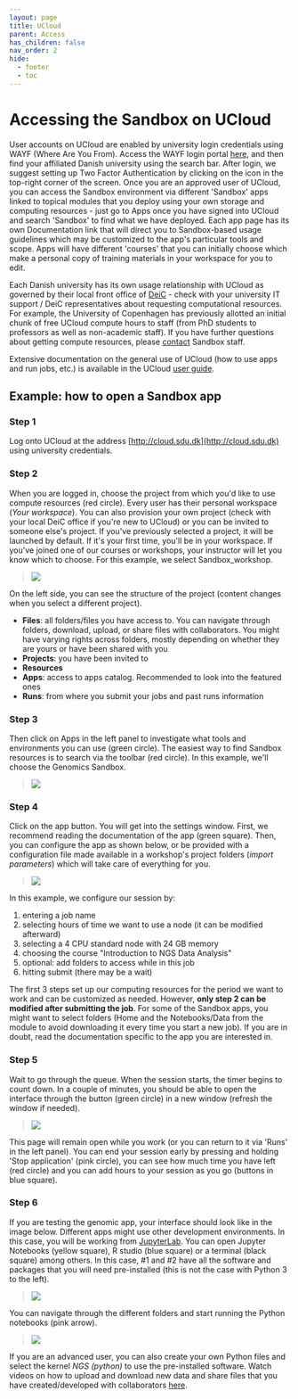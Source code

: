 ```yaml
---
layout: page
title: UCloud
parent: Access
has_children: false
nav_order: 2
hide:
  - footer
  - toc
---
```


# Accessing the Sandbox on UCloud

User accounts on UCloud are enabled by university login credentials using WAYF (Where Are You From). Access the WAYF login portal [here](https://cloud.sdu.dk/), and then find your affiliated Danish university using the search bar. After login, we suggest setting up Two Factor Authentication by clicking on the icon in the top-right corner of the screen. Once you are an approved user of UCloud, you can access the Sandbox environment via different 'Sandbox' apps linked to topical modules that you deploy using your own storage and computing resources - just go to Apps once you have signed into UCloud and search 'Sandbox' to find what we have deployed. Each app page has its own Documentation link that will direct you to Sandbox-based usage guidelines which may be customized to the app's particular tools and scope. Apps will have different 'courses' that you can initially choose which make a personal copy of training materials in your workspace for you to edit.  

Each Danish university has its own usage relationship with UCloud as governed by their local front office of [DeiC](https://www.deic.dk/en) - check with your university IT support / DeiC representatives about requesting computational resources. For example, the University of Copenhagen has previously allotted an initial chunk of free UCloud compute hours to staff (from PhD students to professors as well as non-academic staff). If you have further questions about getting compute resources, please [contact](https://hds-sandbox.github.io/contact) Sandbox staff.

Extensive documentation on the general use of UCloud (how to use apps and run jobs, etc.) is available in the UCloud [user guide](https://docs.cloud.sdu.dk/).

## Example: how to open a Sandbox app

### **Step 1**  

Log onto UCloud at the address [http://cloud.sdu.dk](http://cloud.sdu.dk) using university credentials.


###  **Step 2** 

When you are logged in, choose the project from which you'd like to use compute resources (red circle). Every user has their personal workspace (*Your workspace*). You can also provision your own project (check with your local DeiC office if you're new to UCloud) or you can be invited to someone else's project. If you've previously selected a project, it will be launched by default. If it's your first time, you'll be in your workspace. If you've joined one of our courses or workshops, your instructor will let you know which to choose. For this example, we select Sandbox_workshop.

> ![](../assets/images/workspace.png)

On the left side, you can see the structure of the project (content changes when you select a different project). 

- **Files**: all folders/files you have access to. You can navigate through folders, download, upload, or share files with collaborators. You might have varying rights across folders, mostly depending on whether they are yours or have been shared with you
- **Projects**: you have been invited to 
- **Resources** 
- **Apps**: access to apps catalog. Recommended to look into the featured ones
- **Runs**: from where you submit your jobs and past runs information

### **Step 3**  

Then click on Apps in the left panel to investigate what tools and environments you can use (green circle). The easiest way to find Sandbox resources is to search via the toolbar (red circle). In this example, we'll choose the Genomics Sandbox.

> ![](../assets/images/apps.png)


### **Step 4**  

Click on the app button. You will get into the settings window. First, we recommend reading the documentation of the app (green square). Then, you can configure the app as shown below, or be provided with a configuration file made available in a workshop's project folders (*import parameters*) which will take care of everything for you. 

> ![](../assets/images/configure_NGS.png)

In this example, we configure our session by:

  1. entering a job name
  2. selecting hours of time we want to use a node (it can be modified afterward)
  3. selecting a 4 CPU standard node with 24 GB memory
  4. choosing the course "Introduction to NGS Data Analysis" 
  5. optional: add folders to access while in this job 
  6. hitting submit (there may be a wait)

The first 3 steps set up our computing resources for the period we want to work and can be customized as needed. However, **only step 2 can be modified after submitting the job**. For some of the Sandbox apps, you might want to select folders (Home and the Notebooks/Data from the module to avoid downloading it every time you start a new job). If you are in doubt, read the documentation specific to the app you are interested in.


### **Step 5**

Wait to go through the queue. When the session starts, the timer begins to count down. In a couple of minutes, you should be able to open the interface through the button (green circle) in a new window (refresh the window if needed). 

> ![](../assets/images/running_NGS.png)

This page will remain open while you work (or you can return to it via 'Runs' in the left panel). You can end your session early by pressing and holding 'Stop application' (pink circle), you can see how much time you have left (red circle) and you can add hours to your session as you go (buttons in blue square).

### **Step 6**

If you are testing the genomic app, your interface should look like in the image below. Different apps might use other development environments. In this case, you will be working from [JupyterLab](https://jupyter.org/). You can open Jupyter Notebooks (yellow square), R studio (blue square) or a terminal (black square) among others. In this case, #1 and #2 have all the software and packages that you will need pre-installed (this is not the case with Python 3 to the left). 

> ![](../assets/images/interface_jupyterlab.png)

You can navigate through the different folders and start running the Python notebooks (pink arrow).

> ![](../assets/images/openning_notebook.png)

If you are an advanced user, you can also create your own Python files and select the kernel *NGS (python)* to use the pre-installed software. Watch videos on how to upload and download new data and share files that you have created/developed with collaborators [here](https://docs.cloud.sdu.dk/tutorials/tutorial1.html).
